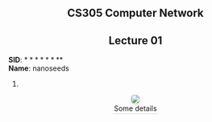 <!--
 * @Github: https://github.com/Certseeds/CS305_Remake
 * @Organization: SUSTech
 * @Author: nanoseeds
 * @Date: 2020-06-19 16:06:56
 * @LastEditors: nanoseeds
 * @LastEditTime: 2020-08-08 22:52:43
 * @License: CC-BY-NC-SA_V4_0 or any later version 
 -->
## <div>CS305 Computer Network</div>
## <div>Lecture 01</div>

**SID**:  $********$  
**Name**:  nanoseeds  

1. 

<div>
  <img src="Path_Of_Picture"><br />
  <div>Some details</div>
</div>

<style type="text/css">
div{
  text-align: center;
}
div>div {
  text-align: center;
  border-bottom: 1px solid #d9d9d9;
  display: inline-block;
  padding: 2px;
}
div>img{
  border-radius: 0.3125em;
  box-shadow: 0 2px 4px 0 rgba(34,36,38,.12),0 2px 10px 0 rgba(34,36,38,.08);
}
</style>